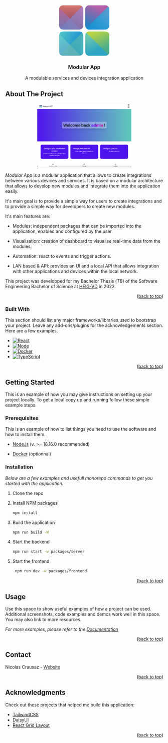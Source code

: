 <a name="readme-top"></a>

<br />
<div align="center">
  <a href="https://github.com/nicrausaz/tb-modularapp">
    <img src="./docs/logo.svg" alt="Logo" width="160" height="160">
  </a>

  <h3 align="center">Modular App</h3>

  <p align="center">
    A modulable services and devices integration application
  </p>

</div>

<!-- ABOUT THE PROJECT -->

## About The Project

<div align="center">
<img src="./docs/assets/readme_home.png" alt="Logo" width="300" />
</div>

_Modular App_ is a modular application that allows to create integrations between various devices and services. It is based on a modular architecture that allows to develop new modules and integrate them into the application easily.

It's main goal is to provide a simple way for users to create integrations and to provide a simple way for developers to create new modules.

It's main features are:

- Modules: independent packages that can be imported into the application, enabled and configured by the user.

- Visualisation: creation of dashboard to visualise real-time data from the modules.

- Automation: react to events and trigger actions.

- LAN based & API: provides an UI and a local API that allows integration with other applications and devices within the local network.

This project was developped for my Bachelor Thesis (_TB_) of the Software Engineering Bachelor of Science at [HEIG-VD](https://heig-vd.ch) in 2023.

<p align="right">(<a href="#readme-top">back to top</a>)</p>

### Built With

This section should list any major frameworks/libraries used to bootstrap your project. Leave any add-ons/plugins for the acknowledgements section. Here are a few examples.

- [![React][React.js]][React-url]
- [![Node][Node]][Node-url]
- [![Docker][Docker]][Docker-url]
- [![TypeScript][TypeScript]][TypeScript-url]

<p align="right">(<a href="#readme-top">back to top</a>)</p>

<!-- GETTING STARTED -->

## Getting Started

This is an example of how you may give instructions on setting up your project locally.
To get a local copy up and running follow these simple example steps.

### Prerequisites

This is an example of how to list things you need to use the software and how to install them.

- [Node.js](https://nodejs.org/) (v. >= 18.16.0 recommended)

- [Docker](https://www.docker.com/) (optionnal)

### Installation

_Below are a few examples and usefull monorepo commands to get you started with the application._

1. Clone the repo

2. Install NPM packages

   ```sh
   npm install
   ```

3. Build the application

   ```sh
   npm run build -W
   ```

4. Start the backend

   ```sh
   npm run start -w packages/server
   ```

5. Start the frontend
   ```sh
    npm run dev -w packages/frontend
   ```

<p align="right">(<a href="#readme-top">back to top</a>)</p>

<!-- USAGE EXAMPLES -->

## Usage

Use this space to show useful examples of how a project can be used. Additional screenshots, code examples and demos work well in this space. You may also link to more resources.

_For more examples, please refer to the [Documentation](https://example.com)_

<p align="right">(<a href="#readme-top">back to top</a>)</p>

<!-- CONTACT -->

## Contact

Nicolas Crausaz - [Website](https://crausaz.click/)

<p align="right">(<a href="#readme-top">back to top</a>)</p>

<!-- ACKNOWLEDGMENTS -->

## Acknowledgments

Check out these projects that helped me build this application:

- [TailwindCSS](https://tailwindcss.com/)
- [DaisyUI](https://daisyui.com/)
- [React Grid Layout](https://github.com/react-grid-layout/react-grid-layout)

<p align="right">(<a href="#readme-top">back to top</a>)</p>

[React.js]: https://img.shields.io/badge/React-20232A?style=for-the-badge&logo=react&logoColor=61DAFB
[React-url]: https://reactjs.org/
[Node]: https://img.shields.io/badge/Node.js-43853D?style=for-the-badge&logo=node.js&logoColor=white
[Node-url]: https://nodejs.org/
[Docker]: https://img.shields.io/badge/Docker-003f8c?style=for-the-badge&logo=docker
[Docker-url]: https://www.docker.com/
[TypeScript]: https://img.shields.io/badge/TypeScript-007ACC?style=for-the-badge&logo=typescript&logoColor=white
[TypeScript-url]: https://www.typescriptlang.org/